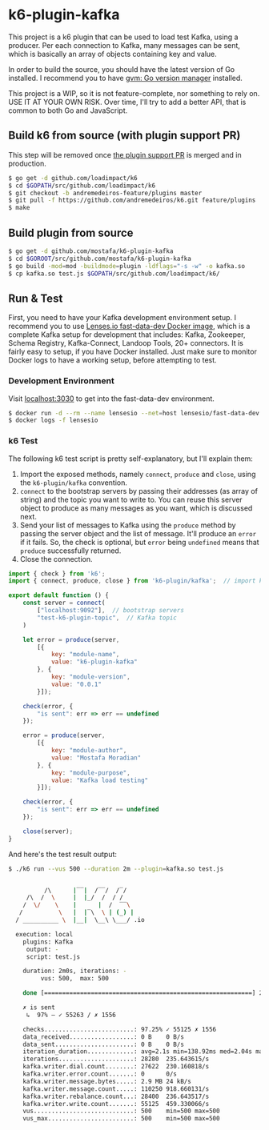 # k6-plugin-kafka

This project is a k6 plugin that can be used to load test Kafka, using a producer. Per each connection to Kafka, many messages can be sent, which is basically an array of objects containing key and value.

In order to build the source, you should have the latest version of Go installed. I recommend you to have [gvm: Go version manager](https://github.com/moovweb/gvm) installed.

This project is a WIP, so it is not feature-complete, nor something to rely on. USE IT AT YOUR OWN RISK. Over time, I'll try to add a better API, that is common to both Go and JavaScript.

<!-- 
## Changelog

* v0.0.1
    - [feat] Added a slightly better API to work with the plugin
-->

## Build k6 from source (with plugin support PR)

This step will be removed once [the plugin support PR](https://github.com/loadimpact/k6/pull/1396) is merged and in production.

```bash
$ go get -d github.com/loadimpact/k6
$ cd $GOPATH/src/github.com/loadimpact/k6
$ git checkout -b andremedeiros-feature/plugins master
$ git pull -f https://github.com/andremedeiros/k6.git feature/plugins
$ make
```

## Build plugin from source

```bash
$ go get -d github.com/mostafa/k6-plugin-kafka
$ cd $GOROOT/src/github.com/mostafa/k6-plugin-kafka
$ go build -mod=mod -buildmode=plugin -ldflags="-s -w" -o kafka.so
$ cp kafka.so test.js $GOPATH/src/github.com/loadimpact/k6/
```

## Run & Test

First, you need to have your Kafka development environment setup. I recommend you to use [Lenses.io fast-data-dev Docker image](https://github.com/lensesio/fast-data-dev), which is a complete Kafka setup for development that includes: Kafka, Zookeeper, Schema Registry, Kafka-Connect, Landoop Tools, 20+ connectors. It is fairly easy to setup, if you have Docker installed. Just make sure to monitor Docker logs to have a working setup, before attempting to test.

### Development Environment

Visit [localhost:3030](http://localhost:3030) to get into the fast-data-dev environment.

```bash
$ docker run -d --rm --name lensesio --net=host lensesio/fast-data-dev
$ docker logs -f lensesio
```

### k6 Test

The following k6 test script is pretty self-explanatory, but I'll explain them:

1. Import the exposed methods, namely `connect`, `produce` and `close`, using the `k6-plugin/kafka` convention.
2. `connect` to the bootstrap servers by passing their addresses (as array of string) and the topic you want to write to. You can reuse this server object to produce as many messages as you want, which is discussed next.
3. Send your list of messages to Kafka using the `produce` method by passing the server object and the list of message. It'll produce an `error` if it fails. So, the check is optional, but `error` being `undefined` means that `produce` successfully returned.
4. Close the connection.

```javascript
import { check } from 'k6';
import { connect, produce, close } from 'k6-plugin/kafka';  // import kafka plugin

export default function () {
    const server = connect(
        ["localhost:9092"],  // bootstrap servers
        "test-k6-plugin-topic",  // Kafka topic
    )

    let error = produce(server,
        [{
            key: "module-name",
            value: "k6-plugin-kafka"
        }, {
            key: "module-version",
            value: "0.0.1"
        }]);

    check(error, {
        "is sent": err => err == undefined
    });

    error = produce(server,
        [{
            key: "module-author",
            value: "Mostafa Moradian"
        }, {
            key: "module-purpose",
            value: "Kafka load testing"
        }]);

    check(error, {
        "is sent": err => err == undefined
    });

    close(server);
}
```

And here's the test result output:

```bash
$ ./k6 run --vus 500 --duration 2m --plugin=kafka.so test.js


          /\      |‾‾|  /‾‾/  /‾/
     /\  /  \     |  |_/  /  / /
    /  \/    \    |      |  /  ‾‾\
   /          \   |  |‾\  \ | (_) |
  / __________ \  |__|  \__\ \___/ .io

  execution: local
    plugins: Kafka
     output: -
     script: test.js

    duration: 2m0s, iterations: -
         vus: 500,  max: 500

    done [==========================================================] 2m0s / 2m0s

    ✗ is sent
     ↳  97% — ✓ 55263 / ✗ 1556

    checks.........................: 97.25% ✓ 55125 ✗ 1556
    data_received..................: 0 B    0 B/s
    data_sent......................: 0 B    0 B/s
    iteration_duration.............: avg=2.1s min=138.92ms med=2.04s max=5.76s p(90)=2.17s p(95)=2.39s
    iterations.....................: 28280  235.643615/s
    kafka.writer.dial.count........: 27622  230.160818/s
    kafka.writer.error.count.......: 0      0/s
    kafka.writer.message.bytes.....: 2.9 MB 24 kB/s
    kafka.writer.message.count.....: 110250 918.660131/s
    kafka.writer.rebalance.count...: 28400  236.643517/s
    kafka.writer.write.count.......: 55125  459.330066/s
    vus............................: 500    min=500 max=500
    vus_max........................: 500    min=500 max=500
```
